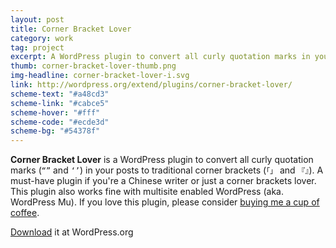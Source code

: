 ```yaml
---
layout: post
title: Corner Bracket Lover
category: work
tag: project
excerpt: A WordPress plugin to convert all curly quotation marks in your posts to traditional corner brackets.
thumb: corner-bracket-lover-thumb.png
img-headline: corner-bracket-lover-i.svg
link: http://wordpress.org/extend/plugins/corner-bracket-lover/
scheme-text: "#a48cd3"
scheme-link: "#cabce5"
scheme-hover: "#fff"
scheme-code: "#ecde3d"
scheme-bg: "#54378f"
---
```


<div class=txt>
  <p><b>Corner Bracket Lover</b> is a WordPress plugin to convert all curly quotation marks (<code>“”</code> and <code>‘’</code>) in your posts to traditional corner brackets (<code>「」</code> and <code>『』</code>). A must-have plugin if you're a Chinese writer or just a corner brackets lover. This plugin also works fine with multisite enabled WordPress (aka. WordPress Mu). If you love this plugin, please consider <a href="{{ site.data.var.donate }}">buying me a cup of coffee</a>.</p>

  <p class=download><a href="http://wordpress.org/extend/plugins/corner-bracket-lover/">Download</a> it at WordPress.org</p>
</div>